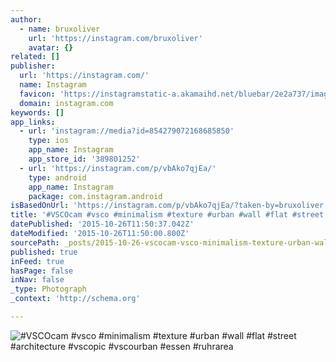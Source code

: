 ```yaml
---
author:
  - name: bruxoliver
    url: 'https://instagram.com/bruxoliver'
    avatar: {}
related: []
publisher:
  url: 'https://instagram.com/'
  name: Instagram
  favicon: 'https://instagramstatic-a.akamaihd.net/bluebar/2e2a737/images/ico/favicon.ico'
  domain: instagram.com
keywords: []
app_links:
  - url: 'instagram://media?id=854279072168685850'
    type: ios
    app_name: Instagram
    app_store_id: '389801252'
  - url: 'https://instagram.com/p/vbAko7qjEa/'
    type: android
    app_name: Instagram
    package: com.instagram.android
isBasedOnUrl: 'https://instagram.com/p/vbAko7qjEa/?taken-by=bruxoliver'
title: '#VSCOcam #vsco #minimalism #texture #urban #wall #flat #street #architecture #vscopic #vscourban #essen #ruhrarea'
datePublished: '2015-10-26T11:50:37.042Z'
dateModified: '2015-10-26T11:50:00.800Z'
sourcePath: _posts/2015-10-26-vscocam-vsco-minimalism-texture-urban-wall-flat-stre.md
published: true
inFeed: true
hasPage: false
inNav: false
_type: Photograph
_context: 'http://schema.org'

---
```

![&num;VSCOcam &num;vsco &num;minimalism &num;texture &num;urban &num;wall &num;flat &num;street &num;architecture &num;vscopic &num;vscourban &num;essen &num;ruhrarea](https://scontent.cdninstagram.com/hphotos-xfp1/t51.2885-15/e15/10808713_1505304613057515_348963406_n.jpg)